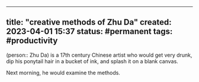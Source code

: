 
---
title: "creative methods of Zhu Da"
created: 2023-04-01 15:37
status: #permanent
tags: #productivity 
---

(person:: Zhu Da) is a 17th century Chinese artist who would get very drunk, dip his ponytail hair in a bucket of ink, and splash it on a blank canvas.

Next morning, he would examine the methods.